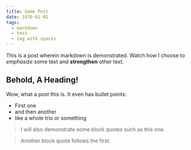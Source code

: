 ```yaml
---
title: Some Post
date: 1970-01-01
tags:
  - markdown
  - test
  - tag with spaces
---
```

This is a post wherein markdown is demonstrated. Watch how I
choose to *emphasize* some text and **strengthen** other text.

## Behold, A Heading!

Wow, what a post this is. It even has bullet points:

* First one
* and then another
* like a whole trio or something

> I will also demonstrate some block quotes
> such as this one.

> Another block quote follows the first.
